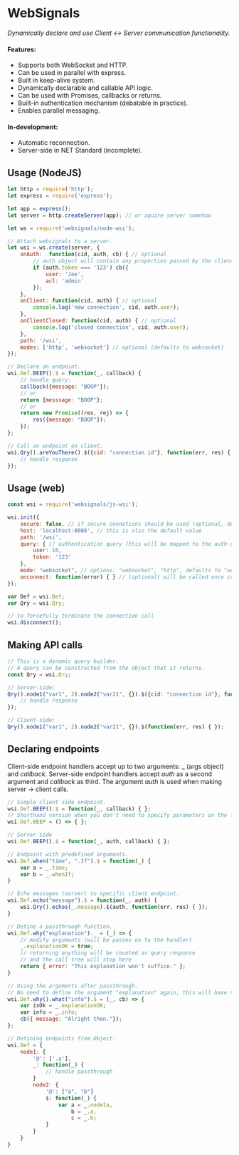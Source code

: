 
# WebSignals 

*Dynamically declare and use Client <-> Server communication functionality.*


#### Features:
* Supports both WebSocket and HTTP.
* Can be used in parallel with express.
* Built in keep-alive system.
* Dynamically declarable and callable API logic.
* Can be used with Promises, callbacks or returns.
* Built-in authentication mechanism (debatable in practice).
* Enables parallel messaging.

#### In-development:
* Automatic reconnection.
* Server-side in NET Standard (incomplete).

## Usage (NodeJS)
```javascript
let http = require('http');
let express = require('express');

let app = express();
let server = http.createServer(app); // or aquire server somehow

let ws = require('websignals/node-wsi');

// Attach websignals to a server.
let wsi = ws.create(server, {
	onAuth:  function(cid, auth, cb) { // optional
		// auth object will contain any properties passed by the client in connection query
        if (auth.token === '123') cb({
            user: 'Joe',
            acl: 'admin'
        });
    },
    onClient: function(cid, auth) { // optional
        console.log('new connection', cid, auth.user);
    },
    onClientClosed: function(cid, auth) { // optional
        console.log('closed connection', cid, auth.user);
    },
    path: '/wsi',
    modes: ['http', 'websocket'] // optional (defaults to websocket)
});

// Declare an endpoint.
wsi.Def.BEEP().$ = function(_, callback) {
	// handle query:
	callback({message: "BOOP"});
	// or
	return {messsage: "BOOP"};
	// or
	return new Promise((res, rej) => {
		res({message: "BOOP"});
	});
};

// Call an endpoint on client.
wsi.Qry().areYouThere().$({cid: "connection id"}, function(err, res) {
	// handle response
});
```
## Usage (web)
```javascript
const wsi = require('websignals/js-wsi');

wsi.init({
	secure: false, // if secure connetions should be used (optional, defaults to false)
	host: 'localhost:8080', // this is also the default value
	path: '/wsi',
    query: { // authentication query (this will be mapped to the auth object in server's onAuth callback)
        user: 10,
        token: '123'
    },
	mode: "websocket", // options: "websocket", "http", defaults to "websocket",
	onconnect: function(error) { } // (optional) will be called once connection succeeded or failed
});

var Def = wsi.Def;
var Qry = wsi.Qry;

// to forcefully terminate the connection call
wsi.disconnect();
```
## Making API calls
```javascript
// This is a dynamic query builder.
// A query can be constructed from the object that it returns.
const Qry = wsi.Qry;

// Server-side:
Qry().node1("var1", 2).node2("var21", {}).$({cid: "connection id"}, function(err, res) {
	// handle response
});

// Client-side:
Qry().node1("var1", 2).node2("var21", {}).$(function(err, res) { });
```
## Declaring endpoints
Client-side endpoint handlers accept up to two arguments: _ (args object) and *callback*.
Server-side endpoint handlers accept *auth* as a second argument and *callback* as third.
The argument *auth* is used when making server -> client calls.

```javascript
// Simple client side endpoint.
wsi.Def.BEEP().$ = function(_, callback) { };
// Shorthand version when you don't need to specify parameters on the last node.
wsi.Def.BEEP = () => { };

// Server side
wsi.Def.BEEP().$ = function(_, auth, callback) { };

// Endpoint with predefined arguments.
wsi.Def.when("time", ".If").$ = function(_) {
	var a = _.time;
	var b = _.whenIf;
}

// Echo messages (server) to specific client endpoint.
wsi.Def.echo("message").$ = function(_, auth) {
	wsi.Qry().echos(_.message).$(auth, function(err, res) { });
}

// Define a passthrough function.
wsi.Def.why("explanation")._ = (_) => {
	// modify arguments (will be passes on to the handler)
	_.explanationOK = true;
	// returning anything will be counted as query response
	// and the call tree will stop here
	return { error: "This explanation won't suffice." };
}

// Using the arguments after passthrough.
// No need to define the argument "explanation" again, this will have no effect.
wsi.Def.why().what("info").$ = (_, cb) => {
	var isOk = _.explanationOK;
	var info = _.info;
	cb({ message: "Alright then."});
};

// Defining endpoints from Object.
wsi.Def = {
	node1: {
		'@': ['.a'],
		_: function(_) {
			// handle passthrough
		}
		node2: {
			'@': ["a", "b"]
			$: function(_) {
				var a = _.node1a,
					b = _.a,
					c = _.b;
			}
		}
	}
}
```

